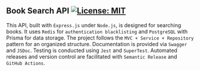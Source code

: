 ## Book Search API [![License: MIT](https://img.shields.io/badge/License-MIT-yellow.svg)](https://github.com/otegecmis/book-search-api/blob/main/LICENSE.md)

This API, built with `Express.js` under `Node.js`, is designed for searching books. It uses `Redis` for `authentication blacklisting` and `PostgreSQL` with Prisma for data storage. The project follows the `MVC + Service + Repository` pattern for an organized structure. Documentation is provided via `Swagger` and `JSDoc`. Testing is conducted using `Jest` and `SuperTest`. Automated releases and version control are facilitated with `Semantic Release` and `GitHub Actions`.
